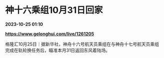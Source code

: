 # 神十六乘组10月31日回家

**2023-10-25 01:10**

**https://www.gelonghui.com/live/1261205**

格隆汇10月25日｜据新华社，神舟十六号航天员乘组在与神舟十七号航天员乘组完成在轨轮换任务后，瞄准本月31日返回东风着陆场。